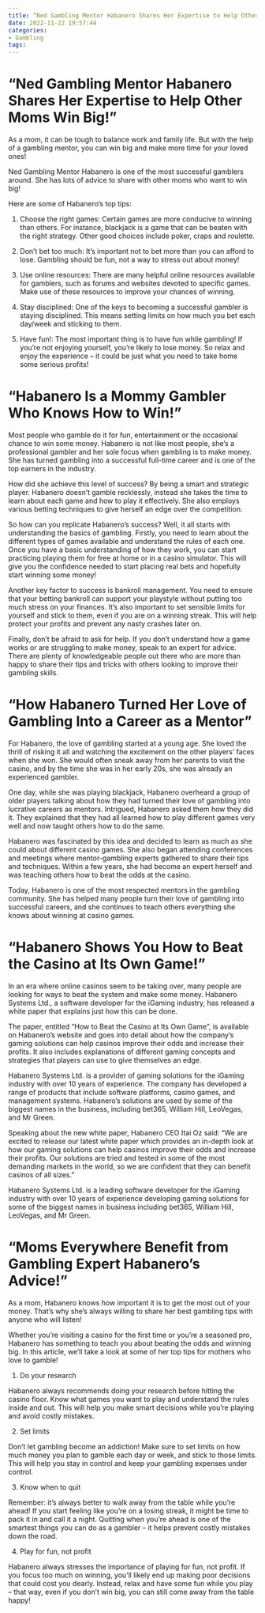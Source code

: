 ```yaml
---
title: “Ned Gambling Mentor Habanero Shares Her Expertise to Help Other Moms Win Big!”
date: 2022-11-22 19:57:44
categories:
- Gambling
tags:
---
```



#  “Ned Gambling Mentor Habanero Shares Her Expertise to Help Other Moms Win Big!”

As a mom, it can be tough to balance work and family life. But with the help of a gambling mentor, you can win big and make more time for your loved ones!

Ned Gambling Mentor Habanero is one of the most successful gamblers around. She has lots of advice to share with other moms who want to win big!

Here are some of Habanero’s top tips:

1) Choose the right games: Certain games are more conducive to winning than others. For instance, blackjack is a game that can be beaten with the right strategy. Other good choices include poker, craps and roulette.

2) Don’t bet too much: It’s important not to bet more than you can afford to lose. Gambling should be fun, not a way to stress out about money!

3) Use online resources: There are many helpful online resources available for gamblers, such as forums and websites devoted to specific games. Make use of these resources to improve your chances of winning.

4) Stay disciplined: One of the keys to becoming a successful gambler is staying disciplined. This means setting limits on how much you bet each day/week and sticking to them.

5) Have fun!: The most important thing is to have fun while gambling! If you’re not enjoying yourself, you’re likely to lose money. So relax and enjoy the experience – it could be just what you need to take home some serious profits!

#  “Habanero Is a Mommy Gambler Who Knows How to Win!”

Most people who gamble do it for fun, entertainment or the occasional chance to win some money. Habanero is not like most people, she’s a professional gambler and her sole focus when gambling is to make money. She has turned gambling into a successful full-time career and is one of the top earners in the industry.

How did she achieve this level of success? By being a smart and strategic player. Habanero doesn’t gamble recklessly, instead she takes the time to learn about each game and how to play it effectively. She also employs various betting techniques to give herself an edge over the competition.

So how can you replicate Habanero’s success? Well, it all starts with understanding the basics of gambling. Firstly, you need to learn about the different types of games available and understand the rules of each one. Once you have a basic understanding of how they work, you can start practicing playing them for free at home or in a casino simulator. This will give you the confidence needed to start placing real bets and hopefully start winning some money!

Another key factor to success is bankroll management. You need to ensure that your betting bankroll can support your playstyle without putting too much stress on your finances. It’s also important to set sensible limits for yourself and stick to them, even if you are on a winning streak. This will help protect your profits and prevent any nasty crashes later on.

Finally, don’t be afraid to ask for help. If you don’t understand how a game works or are struggling to make money, speak to an expert for advice. There are plenty of knowledgeable people out there who are more than happy to share their tips and tricks with others looking to improve their gambling skills.

#  “How Habanero Turned Her Love of Gambling Into a Career as a Mentor”

For Habanero, the love of gambling started at a young age. She loved the thrill of risking it all and watching the excitement on the other players’ faces when she won. She would often sneak away from her parents to visit the casino, and by the time she was in her early 20s, she was already an experienced gambler.

One day, while she was playing blackjack, Habanero overheard a group of older players talking about how they had turned their love of gambling into lucrative careers as mentors. Intrigued, Habanero asked them how they did it. They explained that they had all learned how to play different games very well and now taught others how to do the same.

Habanero was fascinated by this idea and decided to learn as much as she could about different casino games. She also began attending conferences and meetings where mentor-gambling experts gathered to share their tips and techniques. Within a few years, she had become an expert herself and was teaching others how to beat the odds at the casino.

Today, Habanero is one of the most respected mentors in the gambling community. She has helped many people turn their love of gambling into successful careers, and she continues to teach others everything she knows about winning at casino games.

#  “Habanero Shows You How to Beat the Casino at Its Own Game!”

In an era where online casinos seem to be taking over, many people are looking for ways to beat the system and make some money. Habanero Systems Ltd., a software developer for the iGaming industry, has released a white paper that explains just how this can be done.

The paper, entitled “How to Beat the Casino at Its Own Game”, is available on Habanero’s website and goes into detail about how the company’s gaming solutions can help casinos improve their odds and increase their profits. It also includes explanations of different gaming concepts and strategies that players can use to give themselves an edge.

Habanero Systems Ltd. is a provider of gaming solutions for the iGaming industry with over 10 years of experience. The company has developed a range of products that include software platforms, casino games, and management systems. Habanero’s solutions are used by some of the biggest names in the business, including bet365, William Hill, LeoVegas, and Mr Green.

Speaking about the new white paper, Habanero CEO Itai Oz said: “We are excited to release our latest white paper which provides an in-depth look at how our gaming solutions can help casinos improve their odds and increase their profits. Our solutions are tried and tested in some of the most demanding markets in the world, so we are confident that they can benefit casinos of all sizes.”

Habanero Systems Ltd. is a leading software developer for the iGaming industry with over 10 years of experience developing gaming solutions for some of the biggest names in business including bet365, William Hill, LeoVegas, and Mr Green.

#  “Moms Everywhere Benefit from Gambling Expert Habanero’s Advice!”

As a mom, Habanero knows how important it is to get the most out of your money. That’s why she’s always willing to share her best gambling tips with anyone who will listen!

Whether you’re visiting a casino for the first time or you’re a seasoned pro, Habanero has something to teach you about beating the odds and winning big. In this article, we’ll take a look at some of her top tips for mothers who love to gamble!

1. Do your research

Habanero always recommends doing your research before hitting the casino floor. Know what games you want to play and understand the rules inside and out. This will help you make smart decisions while you’re playing and avoid costly mistakes.

2. Set limits

Don’t let gambling become an addiction! Make sure to set limits on how much money you plan to gamble each day or week, and stick to those limits. This will help you stay in control and keep your gambling expenses under control.

3. Know when to quit

Remember: it’s always better to walk away from the table while you’re ahead! If you start feeling like you’re on a losing streak, it might be time to pack it in and call it a night. Quitting when you’re ahead is one of the smartest things you can do as a gambler – it helps prevent costly mistakes down the road.

4. Play for fun, not profit

Habanero always stresses the importance of playing for fun, not profit. If you focus too much on winning, you’ll likely end up making poor decisions that could cost you dearly. Instead, relax and have some fun while you play – that way, even if you don’t win big, you can still come away from the table happy!